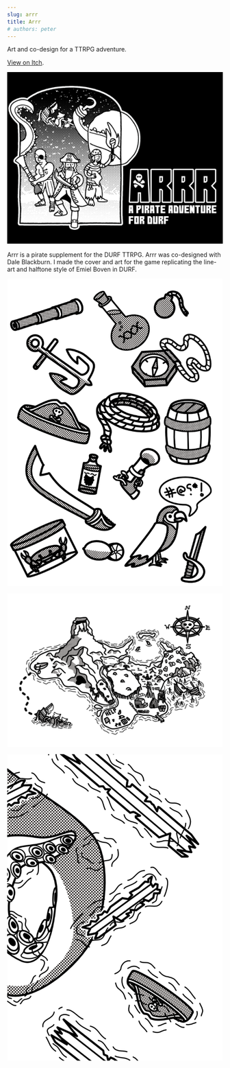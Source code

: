 ```yaml
---
slug: arrr
title: Arrr
# authors: peter
---
```


Art and co-design for a TTRPG adventure.

[View on Itch](https://atlasarcane.itch.io/arrr).

![Arrr a pirate adventure for DURF. Next to the title, 3 clueless looking line-art pirates stand in front of a ship being dragged into the sea by tentacles.](./arr-cover.png)

<!--truncate-->

Arrr is a pirate supplement for the DURF TTRPG. Arrr was co-designed with Dale Blackburn. I made the cover and art for the game replicating the line-art and halftone style of Emiel Boven in DURF.

![Tiled drawings of piratey objects.](./arr-accents.png)

![An isometric map of a pirate themed island - featuring a volcano, a shark infested lagoon, and a shipwreck amongst other locations.](./arr-map.png)

![An illustration. A tentacle curls through the water amidst driftwood and a forlorn pirate hat.](./arr-inside-cover.png)

